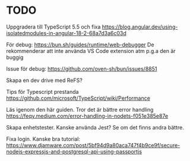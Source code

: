 # TODO

Uppgradera till TypeScript 5.5 och fixa https://blog.angular.dev/using-isolatedmodules-in-angular-18-2-68a7d3a6c03d

För debug: https://bun.sh/guides/runtime/web-debugger De rekommenderar att inte använda VS Code extension atm p.g.a den är buggig

Issue för debug: https://github.com/oven-sh/bun/issues/8851

Skapa en dev drive med ReFS?

Tips för Typescript prestanda https://github.com/microsoft/TypeScript/wiki/Performance

Läs igenom den här guiden. Tror det är bättre error handling https://feqy.medium.com/error-handling-in-nodets-f051e385e87e

Skapa enhetstester. Kanske använda Jest? Se om det finns andra bättre.

Fixa login. Kanske bra tutorial: https://www.djamware.com/post/5bf94d9a80aca747f4b9ce9f/secure-nodejs-expressjs-and-postgresql-api-using-passportjs
